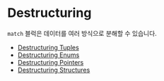 # Destructuring

`match` 블럭은 데이터를 여러 방식으로 분해할 수 있습니다.

  - [Destructuring Tuples](./tuples.md)
  - [Destructuring Enums](./enums.md)
  - [Destructuring Pointers](./pointers.md)
  - [Destructuring Structures](./structs.md)
